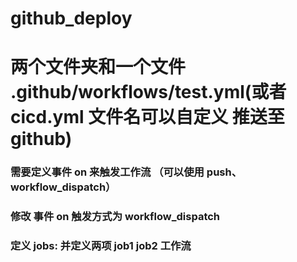 # github_deploy

# 两个文件夹和一个文件 .github/workflows/test.yml(或者cicd.yml 文件名可以自定义 推送至github)

### 需要定义事件 on 来触发工作流 （可以使用 push、workflow_dispatch）

### 修改 事件 on 触发方式为 workflow_dispatch

### 定义 jobs: 并定义两项 job1 job2 工作流